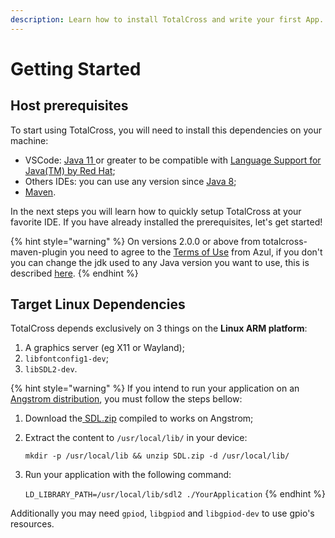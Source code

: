 ```yaml
---
description: Learn how to install TotalCross and write your first App.
---
```


# Getting Started

## Host prerequisites

To start using TotalCross, you will need to install this dependencies on your machine:

* VSCode: [Java 11 ](https://www.oracle.com/java/technologies/javase-jdk11-downloads.html)or greater to be compatible with [Language Support for Java\(TM\) by Red Hat](https://marketplace.visualstudio.com/items?itemName=redhat.java);
* Others IDEs: you can use any version since [Java 8](https://learn.totalcross.com/documentation/miscelaneous/java-8);
* [Maven](../miscelaneous/maven.md).

In the next steps you will learn how to quickly setup TotalCross at your favorite IDE. If you have already installed the prerequisites, let's get started!  

{% hint style="warning" %}
On versions 2.0.0 or above from totalcross-maven-plugin you need to agree to the [Terms of Use](https://www.azul.com/products/zulu-and-zulu-enterprise/zulu-terms-of-use/) from Azul, if you don't you can change the jdk used to any Java version you want to use, this is described [here](https://github.com/TotalCross/totalcross-maven-plugin/releases/tag/v2.0.0).
{% endhint %}

## Target Linux Dependencies

TotalCross depends exclusively on 3 things on the **Linux ARM platform**:

1. A graphics server \(eg X11 or Wayland\); 
2. `libfontconfig1-dev`; 
3. `libSDL2-dev`. 

{% hint style="warning" %}
If you intend to run your application on an [Angstrom distribution](http://www.angstrom-distribution.org/), you must follow the steps bellow:

1. Download the[ SDL.zip](https://totalcross-release.s3-us-west-2.amazonaws.com/libs/SDL.zip) compiled to works on Angstrom;
2. Extract the content to `/usr/local/lib/` in your device:

   `mkdir -p /usr/local/lib && unzip SDL.zip -d /usr/local/lib/`

3. Run your application with the following command:

   `LD_LIBRARY_PATH=/usr/local/lib/sdl2 ./YourApplication`
{% endhint %}

Additionally you may need `gpiod`, `libgpiod` and `libgpiod-dev` to use gpio's resources.


